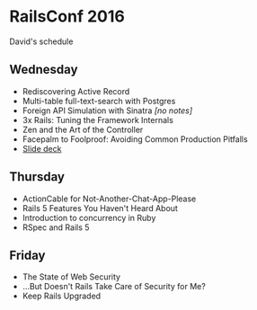 # RailsConf 2016
David's schedule

## Wednesday
 - Rediscovering Active Record
 - Multi-table full-text-search with Postgres
 - Foreign API Simulation with Sinatra _[no notes]_
 - 3x Rails: Tuning the Framework Internals
 - Zen and the Art of the Controller
 - Facepalm to Foolproof: Avoiding Common Production Pitfalls
  - [Slide deck](https://speakerdeck.com/jmccartie/facepalm-to-foolproof-railsconf-2016)


 ## Thursday
 - ActionCable for Not-Another-Chat-App-Please
 - Rails 5 Features You Haven't Heard About
 - Introduction to concurrency in Ruby
 - RSpec and Rails 5


 ## Friday
 - The State of Web Security
 - ...But Doesn't Rails Take Care of Security for Me?
 - Keep Rails Upgraded
